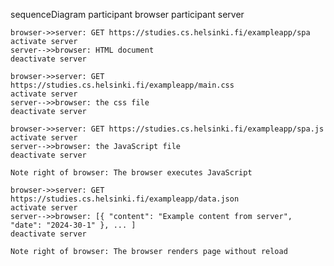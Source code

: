 sequenceDiagram
    participant browser
    participant server

    browser->>server: GET https://studies.cs.helsinki.fi/exampleapp/spa
    activate server
    server-->>browser: HTML document
    deactivate server

    browser->>server: GET https://studies.cs.helsinki.fi/exampleapp/main.css
    activate server
    server-->>browser: the css file
    deactivate server

    browser->>server: GET https://studies.cs.helsinki.fi/exampleapp/spa.js
    activate server
    server-->>browser: the JavaScript file
    deactivate server

    Note right of browser: The browser executes JavaScript

    browser->>server: GET https://studies.cs.helsinki.fi/exampleapp/data.json
    activate server
    server-->>browser: [{ "content": "Example content from server", "date": "2024-30-1" }, ... ]
    deactivate server

    Note right of browser: The browser renders page without reload